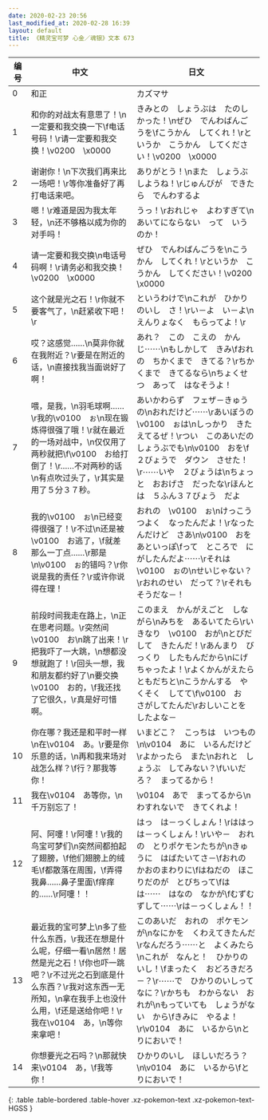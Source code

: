 ```yaml
---
date: 2020-02-23 20:56
last_modified_at: 2020-02-28 16:39
layout: default
title: 《精灵宝可梦 心金／魂银》文本 673
---
```

| 编号 | 中文 | 日文 |
| ---- | ---- | ---- |
| 0 | 和正 | カズマサ |
| 1 | 和你的对战太有意思了！\n一定要和我交换一下\f电话号码！\r请一定要和我交换！\v0200　\x0000 | きみとの　しょうぶは　たのしかった！\nぜひ　でんわばんごうを\fこうかん　してくれ！\rというか　こうかん　してください！\v0200　\x0000 |
| 2 | 谢谢你！\n下次我们再来比一场吧！\r等你准备好了再打电话来吧。 | ありがとう！\nまた　しょうぶ　しようね！\rじゅんびが　できたら　でんわするよ |
| 3 | 嗯！\r难道是因为我太年轻，\n还不够格以成为你的对手吗！ | うっ！\rおれじゃ　よわすぎて\nあいてにならない　って　いうのか！ |
| 4 | 请一定要和我交换\n电话号码啊！\r请务必和我交换！\v0200　\x0000 | ぜひ　でんわばんごうを\nこうかん　してくれ！\rというか　こうかん　してください！\v0200　\x0000 |
| 5 | 这个就是光之石！\r你就不要客气了，\n赶紧收下吧！\r | というわけで\nこれが　ひかりのいし　さ！\rい－よ　い－よ\nえんりょなく　もらってよ！\r |
| 6 | 哎？这感觉……\n莫非你就在我附近？\r要是在附近的话，\n直接找我当面说好了啊！ | あれ？　この　こえの　かんじ⋯⋯\nもしかして　きみ\fおれの　ちかくまで　きてる？\rちかくまで　きてるなら\nちょくせつ　あって　はなそうよ！ |
| 7 | 喂，是我，\n羽毛球啊……\r我的\v0100　ぉ\n现在锻炼得很强了哦！\r就在最近的一场对战中，\n仅仅用了两秒就把\f\v0100　お给打倒了！\r……不对两秒的话\n有点吹过头了，\r其实是用了５分３７秒。 | あいかわらず　フェザ－きゅうの\nおれだけど⋯⋯\rあいぼうの　\v0100　ぉは\nしっかり　きたえてるぜ！\rつい　このあいだの　しょうぶでも\n\v0100　おを\f２びょうで　ダウン　させた！\r⋯⋯いや　２びょうは\nちょっと　おおげさ　だったな\rほんとは　５ふん３７びょう　だよ |
| 8 | 我的\v0100　ぉ\n已经变得很强了！\r不过\n还是被\v0100　お逃了，\f就差那么一丁点……\r那是\n\v0100　ぉ的错吗？\r你说是我的责任？\r或许你说得在理！ | おれの　\v0100　ぉ\nけっこう　つよく　なったんだよ！\rなったんだけど　さあ\n\v0100　おを　あといっぽ\fって　ところで　にがしたんだよ⋯⋯\rそれは　\v0100　ぉの\nせいじゃない？\rおれのせい　だって？\rそれもそうだな－！ |
| 9 | 前段时间我走在路上，\n正在思考问题。\r突然间\v0100　お\n跳了出来！\r把我吓了一大跳，\n想都没想就跑了！\r回头一想，我和朋友都约好了\n要交换\v0100　お的，\f我还找了它很久，\r真是好可惜啊。 | このまえ　かんがえごと　しながら\nみちを　あるいてたら\rいきなり　\v0100　おが\nとびだして　きたんだ！\rあんまり　びっくり　したもんだから\nにげちゃったよ！\rよくかんがえたら　ともだちと\nこうかんする　やくそく　してて\f\v0100　お　さがしてたんだ\rおしいことを　したよな－ |
| 10 | 你在哪？我还是和平时一样\n在\v0104　あ。\r要是你乐意的话，\n再和我来场对战怎么样？\f行？那我等你！ | いまどこ？　こっちは　いつもの\n\v0104　あに　いるんだけど\rよかったら　また\nおれと　しょうぶ　してみない？\fいいだろ？　まってるから！ |
| 11 | 我在\v0104　あ等你，\n千万别忘了！ | \v0104　あで　まってるから\nわすれないで　きてくれよ！ |
| 12 | 阿、阿嚏！\r阿嚏！\r我的鸟宝可梦们\n突然间都拍起了翅膀，\f他们翅膀上的绒毛\f都散落在周围，\f弄得我鼻……鼻子里面\f痒痒的……\r阿嚏！！ | はっ　は－っくしょん！\rははっ　は－っくしょん！\rいや－　おれの　とりポケモンたちが\nきゅうに　はばたいてさ－\fおれの　かおのまわりに\fはねだの　ほこりだのが　とびちって\fは　は⋯⋯　はなの　なかが\fむずむずして⋯⋯\rは－っくしょん！！ |
| 13 | 最近我的宝可梦上\n多了些什么东西，\r我还在想是什么呢，仔细一看\n居然！居然是光之石！\f你也吓一跳吧？\r不过光之石到底是什么东西？\r我对这东西一无所知，\n拿在我手上也没什么用，\f还是送给你吧！\r我在\v0104　あ，\n等你来拿吧！ | このあいだ　おれの　ポケモンが\nなにかを　くわえてきたんだ\rなんだろう⋯⋯と　よくみたら\nこれが　なんと！　ひかりのいし！\fまったく　おどろきだろ－？\r⋯⋯で　ひかりのいしって　なに？\rかちも　わからない　おれが\nもっていても　しょうがない　から\fきみに　やるよ！\r\v0104　あに　いるから\nとりにおいで！ |
| 14 | 你想要光之石吗？\n那就快来\v0104　あ，\f我等你！ | ひかりのいし　ほしいだろう？\n\v0104　あに　いるから\fとりにおいで！ |
{: .table .table-bordered .table-hover .xz-pokemon-text .xz-pokemon-text-HGSS }